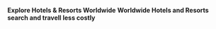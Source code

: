 **Explore Hotels & Resorts Worldwide**
**Worldwide Hotels and Resorts search and travell less costly**
